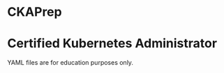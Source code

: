 # CKAPrep
<h1>Certified Kubernetes Administrator</h1>

<p>YAML files are for education purposes only.</p>
